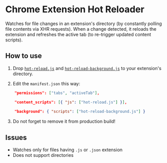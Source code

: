 # Chrome Extension Hot Reloader

Watches for file changes in an extension's directory (by constantly polling file contents via XHR requests). When a change detected, it reloads the extension and refreshes the active tab (to re-trigger updated content scripts).

## How to use

1. Drop [`hot-reload.js`](https://github.com/xpl/crx-hotreload/blob/master/hot-reload.js) and [`hot-reload-background.js`](https://github.com/xpl/crx-hotreload/blob/master/hot-reload-background.js) to your extension's directory.

2. Edit the `manifest.json` this way:

```json
    "permissions": ["tabs", "activeTab"],

    "content_scripts": [{ "js": ["hot-reload.js"] }],
    
    "background": { "scripts": ["hot-reload-background.js"] }
```

3. Do not forget to remove it from production build!

## Issues

- Watches only for files having `.js` or `.json` extension
- Does not support directories
